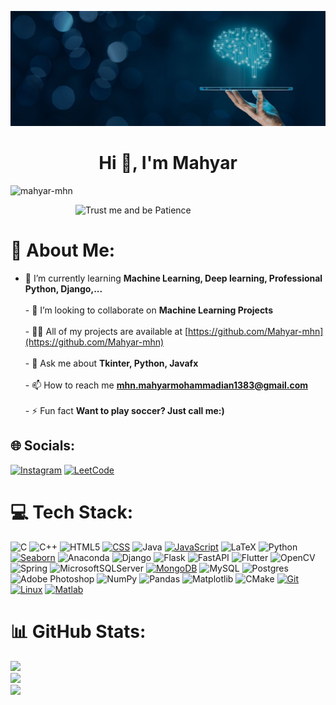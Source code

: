 ![logo](https://github.com/Mahyar-mhn/Mahyar-mhn/blob/main/s.jpg)

<h1 align="center">Hi 👋, I'm Mahyar</h1>

<p align="left">
  <img src="https://komarev.com/ghpvc/?username=mahyar-mhn&label=Profile%20views&color=0e75b6&style=flat" alt="mahyar-mhn" />
</p>

<img align="right" alt="Trust me and be Patience" width="400" src="https://user-images.githubusercontent.com/115187902/230700872-d5f44b85-56c7-4e27-80a4-6e2db901e60c.gif">

<p align="left">
  <a href="https://twitter.com/" target="blank">
    <img src="https://img.shields.io/twitter/follow/?logo=twitter&style=for-the-badge" alt="" />
  </a>
</p>

# 💫 About Me:
- 🌱 I’m currently learning **Machine Learning, Deep learning, Professional Python, Django,...**<br><br>- 👯 I’m looking to collaborate on **Machine Learning Projects**<br><br>- 👨‍💻 All of my projects are available at [https://github.com/Mahyar-mhn](https://github.com/Mahyar-mhn)<br><br>- 💬 Ask me about **Tkinter, Python, Javafx**<br><br>- 📫 How to reach me **mhn.mahyarmohammadian1383@gmail.com**<br><br>- ⚡ Fun fact **Want to play soccer? Just call me:)**



## 🌐 Socials:
[![Instagram](https://img.shields.io/badge/Instagram-%23E4405F.svg?logo=Instagram&logoColor=white)](https://instagram.com/Mahyar.mhn) 
[![LeetCode](https://img.shields.io/badge/LeetCode-%23FFA116.svg?logo=LeetCode&logoColor=white)](https://www.leetcode.com/mahyar_mhn)


# 💻 Tech Stack:
![C](https://img.shields.io/badge/c-%2300599C.svg?style=for-the-badge&logo=c&logoColor=white)
![C++](https://img.shields.io/badge/c++-%2300599C.svg?style=for-the-badge&logo=c%2B%2B&logoColor=white)
![HTML5](https://img.shields.io/badge/html5-%23E34F26.svg?style=for-the-badge&logo=html5&logoColor=white)
[![CSS](https://img.shields.io/badge/css-%2300599C.svg?style=for-the-badge&logo=css3&logoColor=white)](https://www.w3schools.com/css/)
![Java](https://img.shields.io/badge/java-%23ED8B00.svg?style=for-the-badge&logo=openjdk&logoColor=white)
[![JavaScript](https://img.shields.io/badge/javascript-%2300599C.svg?style=for-the-badge&logo=javascript&logoColor=white)](https://developer.mozilla.org/en-US/docs/Web/JavaScript)
![LaTeX](https://img.shields.io/badge/latex-%23008080.svg?style=for-the-badge&logo=latex&logoColor=white)
![Python](https://img.shields.io/badge/python-3670A0?style=for-the-badge&logo=python&logoColor=ffdd54)
[![Seaborn](https://img.shields.io/badge/seaborn-%2300599C.svg?style=for-the-badge&logo=seaborn&logoColor=white)](https://seaborn.pydata.org/)
![Anaconda](https://img.shields.io/badge/Anaconda-%2344A833.svg?style=for-the-badge&logo=anaconda&logoColor=white)
![Django](https://img.shields.io/badge/django-%23092E20.svg?style=for-the-badge&logo=django&logoColor=white)
![Flask](https://img.shields.io/badge/flask-%23000.svg?style=for-the-badge&logo=flask&logoColor=white)
![FastAPI](https://img.shields.io/badge/FastAPI-005571?style=for-the-badge&logo=fastapi)
![Flutter](https://img.shields.io/badge/Flutter-%2302569B.svg?style=for-the-badge&logo=Flutter&logoColor=white)
![OpenCV](https://img.shields.io/badge/opencv-%23white.svg?style=for-the-badge&logo=opencv&logoColor=white)
![Spring](https://img.shields.io/badge/spring-%236DB33F.svg?style=for-the-badge&logo=spring&logoColor=white)
![MicrosoftSQLServer](https://img.shields.io/badge/Microsoft%20SQL%20Server-CC2927?style=for-the-badge&logo=microsoft%20sql%20server&logoColor=white)
[![MongoDB](https://img.shields.io/badge/mongodb-%2300599C.svg?style=for-the-badge&logo=mongodb&logoColor=white)](https://www.mongodb.com/)
![MySQL](https://img.shields.io/badge/mysql-%2300000f.svg?style=for-the-badge&logo=mysql&logoColor=white)
![Postgres](https://img.shields.io/badge/postgres-%23316192.svg?style=for-the-badge&logo=postgresql&logoColor=white)
![Adobe Photoshop](https://img.shields.io/badge/adobe%20photoshop-%2331A8FF.svg?style=for-the-badge&logo=adobe%20photoshop&logoColor=white)
![NumPy](https://img.shields.io/badge/numpy-%23013243.svg?style=for-the-badge&logo=numpy&logoColor=white)
![Pandas](https://img.shields.io/badge/pandas-%23150458.svg?style=for-the-badge&logo=pandas&logoColor=white)
![Matplotlib](https://img.shields.io/badge/Matplotlib-%23ffffff.svg?style=for-the-badge&logo=Matplotlib&logoColor=black)
![CMake](https://img.shields.io/badge/CMake-%23008FBA.svg?style=for-the-badge&logo=cmake&logoColor=white)
[![Git](https://img.shields.io/badge/git-%2300599C.svg?style=for-the-badge&logo=git&logoColor=white)](https://git-scm.com/)
[![Linux](https://img.shields.io/badge/linux-%2300599C.svg?style=for-the-badge&logo=linux&logoColor=white)](https://www.linux.org/)
[![Matlab](https://img.shields.io/badge/matlab-%2300599C.svg?style=for-the-badge&logo=matlab&logoColor=white)](https://www.mathworks.com/)

# 📊 GitHub Stats:
![](https://github-readme-stats.vercel.app/api?username=Mahyar-mhn&theme=highcontrast&hide_border=false&include_all_commits=false&count_private=false)<br/>
![](https://github-readme-streak-stats.herokuapp.com/?user=Mahyar-mhn&theme=highcontrast&hide_border=false)<br/>
![](https://github-readme-stats.vercel.app/api/top-langs/?username=Mahyar-mhn&theme=highcontrast&hide_border=false&include_all_commits=false&count_private=false&layout=compact)
